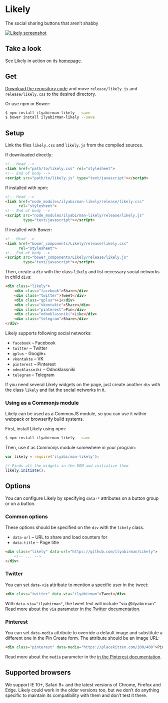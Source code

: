# Likely

The social sharing buttons that aren’t shabby

[![Likely screenshot](http://i.imgur.com/ipqE5Tu.png)](http://ilyabirman.net/projects/likely/)

## Take a look

See Likely in action on its [homepage](http://ilyabirman.net/projects/likely/).

## Get

[Download the repository code](https://github.com/ilyabirman/Likely/archive/master.zip) and move `release/likely.js` and
`release/likely.css` to the desired directory.

Or use npm or Bower:

```sh
$ npm install ilyabirman-likely --save
$ bower install ilyabirman-likely --save
```

## Setup

Link the files `likely.css` and `likely.js` from the compiled sources.

If downloaded directly:
```html
<!-- Head -->
<link href="path/to/likely.css" rel="stylesheet">
<!-- End of body -->
<script src="path/to/likely.js" type="text/javascript"></script>
```

If installed with npm:

```html
<!-- Head -->
<link href="node_modules/ilyabirman-likely/release/likely.css"
      rel="stylesheet">
<!-- End of body -->
<script src="node_modules/ilyabirman-likely/release/likely.js"
        type="text/javascript"></script>
```

If installed with Bower:

```html
<!-- Head -->
<link href="bower_components/Likely/release/likely.css"
      rel="stylesheet">
<!-- End of body -->
<script src="bower_components/Likely/release/likely.js"
        type="text/javascript"></script>
```

Then, create a `div` with the class `likely` and list necessary social networks in child `div`s:

```html
<div class="likely">
    <div class="facebook">Share</div>
    <div class="twitter">Tweet</div>
    <div class="gplus">+1</div>
    <div class="vkontakte">Share</div>
    <div class="pinterest">Pin</div>
    <div class="odnoklassniki">Like</div>
    <div class="telegram">Share</div>
</div>
```
Likely supports following social networks:

* `facebook` – Facebook
* `twitter` – Twitter
* `gplus` - Google+
* `vkontakte` – VK
* `pinterest` – Pinterest
* `odnoklassniki` – Odnoklassniki
* `telegram` – Telegram

If you need several Likely widgets on the page, just create another `div` with the class `likely` and list the social networks in it.

### Using as a Commonjs module

Likely can be used as a CommonJS module, so you can use it within webpack or browserify build systems.

First, install Likely using npm:

```sh
$ npm install ilyabirman-likely --save
```

Then, use it as Commonjs module somewhere in your program:

```js
var likely = require('ilyabirman-likely');

// Finds all the widgets in the DOM and initialize them
likely.initiate();
```

## Options

You can configure Likely by specifying `data-*` attributes on a button group or on a button.

### Common options

These options should be specified on the `div` with the `likely` class.

* `data-url` – URL to share and load counters for
* `data-title` – Page title

```html
<div class="likely" data-url="https://github.com/ilyabirman/Likely">
    <!-- ... -->
</div>
```

### Twitter

You can set `data-via` attribute to mention a specific user in the tweet:

```html
<div class="twitter" data-via="ilyabirman">Tweet</div>
```

With `data-via="ilyabirman"`, the tweet text will include “via @ilyabirman”. Read more about the `via` parameter [in the Twitter documentation](https://dev.twitter.com/web/tweet-button#component-via).

### Pinterest

You can set `data-media` attribute to override a default image and substitute a different one in the Pin Create form.
The attribute should be an image URL:

```html
<div class="pinterest" data-media="https://placekitten.com/200/400">Pin</div>
```

Read more about the `media` parameter in the [in the Pinterest documentation](https://developers.pinterest.com/docs/widgets/pin-it/#source-settings).

## Supported browsers

We support IE 10+, Safari 9+ and the latest versions of Chrome, Firefox and Edge. Likely could work in the older versions too, but we don’t do anything specific to maintain its compatibility with them and don’t test it there.
